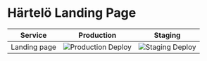 # Härtelö Landing Page


| Service  | Production  | Staging |
|---|---|---|
| Landing page   | ![Production Deploy](https://github.com/hartelo/landing-page/workflows/Production%20Deploy/badge.svg)  | ![Staging Deploy](https://github.com/hartelo/landing-page/workflows/Staging%20Deploy/badge.svg)  |
